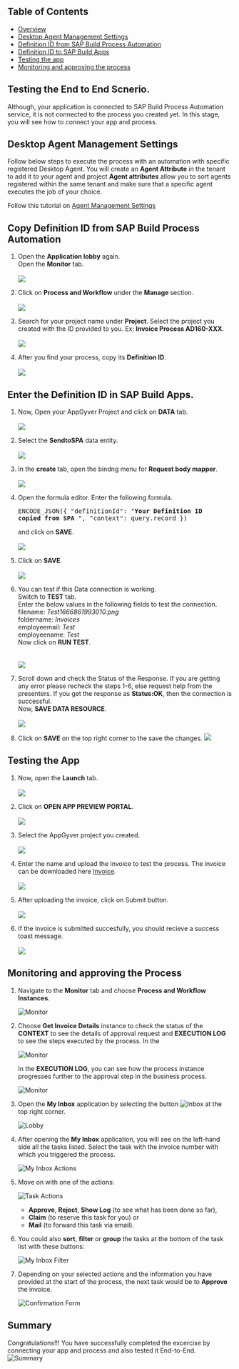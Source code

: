 ## Table of Contents
- [Overview](#overview)
- [Desktop Agent Management Settings](#AgentSettings)
- [Definition ID from SAP Build Process Automation](#SPA)
- [Definition ID to SAP Build Apps](#build)
- [Testing the app](#Test)
- [Monitoring and approving the process](#name)

## Testing the End to End Scnerio. <a name="overview"></a>
Although, your application is connected to SAP Build Process Automation service, it is not connected to the process you created yet. In this stage, you will see how to connect your app and process.


## Desktop Agent Management Settings <a name="AgentSettings"></a>
Follow below steps to execute the process with an automation with specific registered Desktop Agent.
You will create an **Agent Attribute** in the tenant to add it to your agent and project
**Agent attributes** allow you to sort agents registered within the same tenant and make sure that a specific agent executes the job of your choice.

Follow this tutorial on [Agent Management Settings](https://developers.sap.com/tutorials/spa-run-agent-settings.html)

## Copy Definition ID from SAP Build Process Automation <a name="SPA"></a>
1. Open the <b>Application lobby</b> again. <br>
    Open the <b>Monitor</b> tab.<br><br>
![](images/ss1.png)

2. Click on <b>Process and Workflow</b> under the <b>Manage </b> section.<br><br>
![](images/Processes%20and%20Workflows.png)

3. Search for your project name under <b>Project</b>. Select the project you created with the ID provided to you. Ex: <b>Invoice Process AD160-XXX</b>.<br><br>
![](images/Search%20invoice.png)

4. After you find your process, copy its <b>Definition ID</b>.<br><br>
![](images/Def%20ID.png)

## Enter the Definition ID in SAP Build Apps. <a name="build"></a>

1. Now, Open your AppGyver Project and click on <b>DATA</b> tab. <br><br>
![](images/ss4.png)

2. Select the <b>SendtoSPA</b> data entity.<br><br>
![](images/ss5.png)

3. In the <b>create</b> tab, open the bindng menu for <b> Request body mapper</b>.<br><br>
![](images/ss6.png)

4. Open the formula editor. Enter the following formula.<br><pre>ENCODE_JSON({  "definitionId": "<b>Your Definition ID copied from SPA</b> ",  "context":  query.record })  </pre>
and click on <b>SAVE</b>.<br><br>
![](images/ss7.png)

5. Click on <b>SAVE</b>.<br><br>
![](images/ss8.png)

6. You can test if this Data connection is working.<br>
Switch to <b>TEST</b> tab.<br>
Enter the below values in the following fields to test the connection.<br>
filename: <i>Test1666861993010.png</i><br>
foldername: <i>Invoices</i><br>
employeemail: <i>Test</i><br>
employeename: <i>Test</i><br>
Now click on <b>RUN TEST</b>. <br>
<br><br>
![](images/Test1.png)

7. Scroll down and check the Status of the Response. If you are getting any error please recheck the steps 1-6, else request help from the presenters. If you get the response as <b>Status:OK</b>, then the connection is successful.<br>
Now, <b>SAVE DATA RESOURCE</b>.<br><br>
 ![](images/Test2.png)


8. Click on <b>SAVE</b> on the top right corner to the save the changes.
![](images/ss10.png)


## Testing the App <a name="Test"></a>

1. Now, open the <b>Launch</b> tab.<br><br>
![](images/ss11.png)

2. Click on <b> OPEN APP PREVIEW PORTAL</b>.<br><br>
![](images/ss12.png)

3. Select the AppGyver project you created.<br><br>
![](images/App.png)

4. Enter the name and upload the invoice to test the process.
The invoice can be downloaded here <a href="https://github.com/SAP-samples/teched2022-AD160/blob/main/exercises/1_CreateAppGyverProject/images/Invoice.png?raw=true">Invoice</a>.<br><br>
![](images/ss14.png)

5. After uploading the invoice, click on Submit button.<br><br>
![](images/Submit%20.png)

6. If the invoice is submitted succesfully, you should recieve a success toast message.<br><br>
![](images/Successs%20s.png)




## Monitoring and approving the Process <a name="name"></a>

1. Navigate to the **Monitor** tab and choose **Process and Workflow Instances**.

    ![Monitor](images/01_Monitor.png)

2. Choose **Get Invoice Details** instance to check the status of the **CONTEXT** to see the details of approval request and **EXECUTION LOG** to see the steps executed by the process.
In the 

    ![Monitor](images/BB1.png)


    In the **EXECUTION LOG**, you can see how the process instance progresses further to the approval step in the business process.

    ![Monitor](images/BB2.png)

3. Open the **My Inbox** application by selecting the button ![Inbox](images/02_Inbox_Icon.png) at the top right corner.

    ![Lobby](images/BB3.png)

4. After opening the **My Inbox** application, you will see on the left-hand side all the tasks listed. Select the task with the invoice number with which you triggered the process.

    ![My Inbox Actions](images/03_MyInbox_Actions.png)

9. Move on with one of the actions:

    ![Task Actions](images/04_TaskActions.png)

      - **Approve**, **Reject**, **Show Log** (to see what has been done so far),
      - **Claim** (to reserve this task for you) or
      - **Mail** (to forward this task via email).

10. You could also **sort**, **filter** or **group** the tasks at the bottom of the task list with these buttons:

    ![My Inbox Filter](images/05_MyInbox_Filter.png)

11. Depending on your selected actions and the information you have provided at the start of the process, the next task would be to **Approve** the invoice.

    ![Confirmation Form](images/06_ConfirmationForm.png)
 



## Summary

Congratulations!!! You have successfully completed the excercise by connecting your app and process and also tested it End-to-End.
![Summary](./images/Summary.png)
